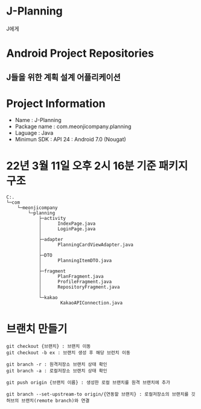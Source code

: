 # J-Planning
J에게

# Android Project Repositories
## J들을 위한 계획 설계 어플리케이션

# Project Information
- Name : J-Planning  
- Package name : com.meonjicompany.planning  
- Laguage : Java
- Minimun SDK : API 24 : Android 7.0 (Nougat)  

# 22년 3월 11일 오후 2시 16분 기준 패키지 구조
```console
C:.
└─com
    └─meonjicompany
        └─planning
            ├─activity
            │      IndexPage.java
            │      LoginPage.java
            │
            ├─adapter
            │      PlanningCardViewAdapter.java
            │
            ├─DTO
            │      PlanningItemDTO.java
            │
            ├─fragment
            │      PlanFragment.java
            │      ProfileFragment.java
            │      RepositoryFragment.java
            │
            └─kakao
                    KakaoAPIConnection.java
```

# 브랜치 만들기
```console
git checkout {브랜치} : 브랜치 이동
git checkout -b ex : 브랜치 생성 후 해당 브런치 이동

git branch -r : 원격저장소 브랜치 상태 확인
git branch -a : 로컬저장소 브랜치 상태 확인

git push origin {브랜치 이름} : 생성한 로컬 브랜치를 원격 브랜치에 추가

git branch --set-upstream-to origin/{연동할 브랜치} : 로컬저장소의 브랜치를 깃허브의 브랜치(remote branch)와 연결
```
